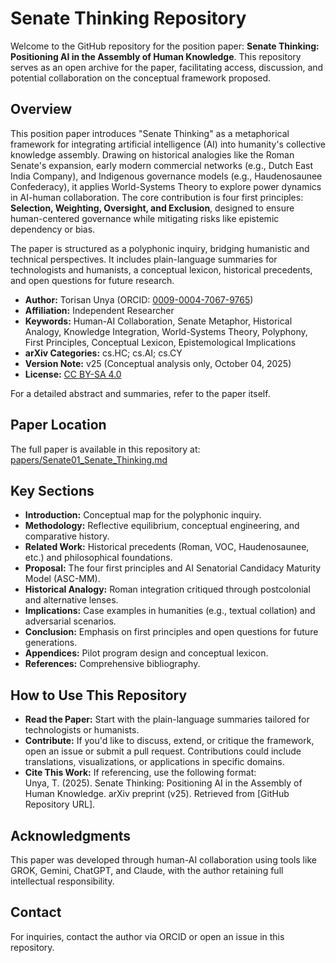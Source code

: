 # Senate Thinking Repository

Welcome to the GitHub repository for the position paper: **Senate Thinking: Positioning AI in the Assembly of Human Knowledge**. This repository serves as an open archive for the paper, facilitating access, discussion, and potential collaboration on the conceptual framework proposed.

## Overview

This position paper introduces "Senate Thinking" as a metaphorical framework for integrating artificial intelligence (AI) into humanity's collective knowledge assembly. Drawing on historical analogies like the Roman Senate's expansion, early modern commercial networks (e.g., Dutch East India Company), and Indigenous governance models (e.g., Haudenosaunee Confederacy), it applies World-Systems Theory to explore power dynamics in AI-human collaboration. The core contribution is four first principles: **Selection, Weighting, Oversight, and Exclusion**, designed to ensure human-centered governance while mitigating risks like epistemic dependency or bias.

The paper is structured as a polyphonic inquiry, bridging humanistic and technical perspectives. It includes plain-language summaries for technologists and humanists, a conceptual lexicon, historical precedents, and open questions for future research.

- **Author:** Torisan Unya (ORCID: [0009-0004-7067-9765](https://orcid.org/0009-0004-7067-9765))
- **Affiliation:** Independent Researcher
- **Keywords:** Human-AI Collaboration, Senate Metaphor, Historical Analogy, Knowledge Integration, World-Systems Theory, Polyphony, First Principles, Conceptual Lexicon, Epistemological Implications
- **arXiv Categories:** cs.HC; cs.AI; cs.CY
- **Version Note:** v25 (Conceptual analysis only, October 04, 2025)
- **License:** [CC BY-SA 4.0](https://creativecommons.org/licenses/by-sa/4.0/)

For a detailed abstract and summaries, refer to the paper itself.

## Paper Location

The full paper is available in this repository at:  
[papers/Senate01_Senate_Thinking.md](papers/Senate01_Senate_Thinking.md)

## Key Sections

- **Introduction:** Conceptual map for the polyphonic inquiry.
- **Methodology:** Reflective equilibrium, conceptual engineering, and comparative history.
- **Related Work:** Historical precedents (Roman, VOC, Haudenosaunee, etc.) and philosophical foundations.
- **Proposal:** The four first principles and AI Senatorial Candidacy Maturity Model (ASC-MM).
- **Historical Analogy:** Roman integration critiqued through postcolonial and alternative lenses.
- **Implications:** Case examples in humanities (e.g., textual collation) and adversarial scenarios.
- **Conclusion:** Emphasis on first principles and open questions for future generations.
- **Appendices:** Pilot program design and conceptual lexicon.
- **References:** Comprehensive bibliography.

## How to Use This Repository

- **Read the Paper:** Start with the plain-language summaries tailored for technologists or humanists.
- **Contribute:** If you'd like to discuss, extend, or critique the framework, open an issue or submit a pull request. Contributions could include translations, visualizations, or applications in specific domains.
- **Cite This Work:** If referencing, use the following format:  
  Unya, T. (2025). Senate Thinking: Positioning AI in the Assembly of Human Knowledge. arXiv preprint (v25). Retrieved from [GitHub Repository URL].

## Acknowledgments

This paper was developed through human-AI collaboration using tools like GROK, Gemini, ChatGPT, and Claude, with the author retaining full intellectual responsibility.

## Contact

For inquiries, contact the author via ORCID or open an issue in this repository.
